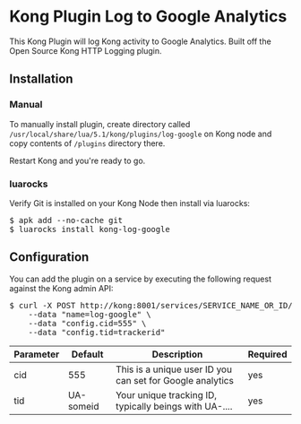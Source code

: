 # Kong Plugin Log to Google Analytics

This Kong Plugin will log Kong activity to Google Analytics. Built off the Open Source Kong HTTP Logging plugin.

## Installation

### Manual

To manually install plugin, create directory called `/usr/local/share/lua/5.1/kong/plugins/log-google` on Kong node and copy contents of `/plugins` directory there.

Restart Kong and you're ready to go.

### luarocks

Verify Git is installed on your Kong Node then install via luarocks:

<pre>
$ apk add --no-cache git
$ luarocks install kong-log-google
</pre>


## Configuration

You can add the plugin on a service by executing the following request against the Kong admin API:

<pre>
$ curl -X POST http://kong:8001/services/SERVICE_NAME_OR_ID/plugins \
    --data "name=log-google" \
    --data "config.cid=555" \
    --data "config.tid=trackerid"
</pre>


| Parameter     | Default     | Description  |  Required  |
| ------------- |-------------|------------- |-------------| 
| cid   | 555 |  This is a unique user ID you can set for Google analytics | yes
| tid      | UA-someid      |   Your unique tracking ID, typically beings with UA-.... | yes

